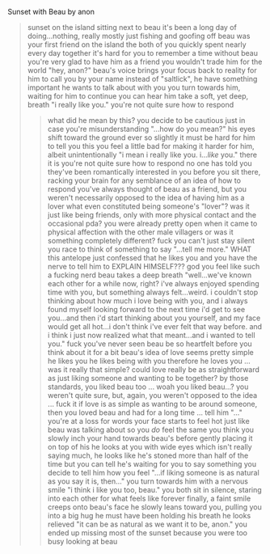 Sunset with Beau by anon

>sunset on the island
>sitting next to beau
>it's been a long day of doing...nothing, really
>mostly just fishing and goofing off
>beau was your first friend on the island
>the both of you quickly spent nearly every day together
>it's hard for you to remember a time without beau
>you're very glad to have him as a friend
>you wouldn't trade him for the world
>"hey, anon?"
>beau's voice brings your focus back to reality
>for him to call you by your name instead of "saltlick", he have something important he wants to talk about with you
>you turn towards him, waiting for him to continue
>you can hear him take a soft, yet deep, breath
>"i really like you."
>you're not quite sure how to respond
>>what did he mean by this?
>you decide to be cautious just in case you're misunderstanding
"...how do you mean?"
>his eyes shift toward the ground ever so slightly
>it must be hard for him to tell you this
>you feel a little bad for making it harder for him, albeit unintentionally
"i mean i really like you. i...*like* you."
>there it is
>you're not quite sure how to respond
>no one has told you they've been romantically interested in you before
>you sit there, racking your brain for any semblance of an idea of how to respond
>you've always thought of beau as a friend, but you weren't necessarily opposed to the idea of having him as a lover
>what even constituted being someone's "lover"?
>was it just like being friends, only with more physical contact and the occasional pda?
>you were already pretty open when it came to physical affection with the other male villagers
>or was it something completely different?
>fuck you can't just stay silent
>you race to think of something to say
"...tell me more."
>WHAT
>this antelope just confessed that he likes you and you have the nerve to tell him to EXPLAIN HIMSELF???
>god you feel like such a fucking nerd
>beau takes a deep breath
"well...we've known each other for a while now, right? i've always enjoyed spending time with you, but something always felt...weird. i couldn't stop thinking about how much i love being with you, and i always found myself looking forward to the next time i'd get to see you...and then i'd start thinking about you yourself, and my face would get all hot...i don't think i've ever felt that way before. and i think i just now realized what that meant...and i wanted to tell you."
>fuck
>you've never seen beau be so heartfelt before
>you think about it for a bit
>beau's idea of love seems pretty simple
>he likes you
>he likes being with you
>therefore he loves you
>...
>was it really that simple?
>could love really be as straightforward as just liking someone and wanting to be together?
>by those standards, you liked beau too
>...
>woah
>you liked beau...?
>you weren't quite sure, but, again, you weren't opposed to the idea
>...
>fuck it
>if love is as simple as wanting to be around someone, then you loved beau and had for a long time
>...
>tell him
"..."
>you're at a loss for words
>your face starts to feel hot
>just like beau was talking about
>so you *do* feel the same
>you think
>you slowly inch your hand towards beau's before gently placing it on top of his
>he looks at you with wide eyes
>which isn't really saying much, he looks like he's stoned more than half of the time
>but you can tell he's waiting for you to say something
>you decide to tell him how you feel
"...if liking someone is as natural as you say it is, then..."
>you turn towards him with a nervous smile
"i think i like you too, beau."
>you both sit in silence, staring into each other for what feels like forever
>finally, a faint smile creeps onto beau's face
>he slowly leans toward you, pulling you into a big hug
>he must have been holding his breath
>he looks relieved
"it can be as natural as we want it to be, anon."
>you ended up missing most of the sunset because you were too busy looking at beau